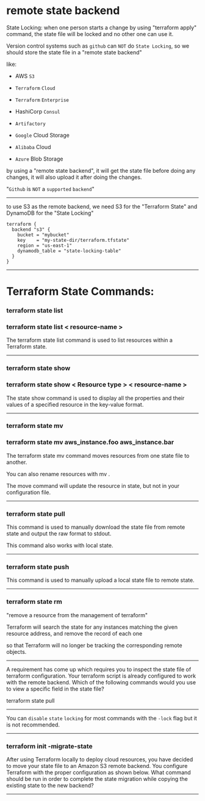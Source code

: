 

# remote state backend

State Locking: when one person starts a change by using "terraform apply" command, the state file will be locked and no other one can use it.



Version control systems such as `github` can `NOT` do `State Locking`, so we should store the state file in a "remote state backend"


like:

- AWS `S3`

- `Terraform` `Cloud`

- `Terraform` `Enterprise`

- HashiCorp `Consul`

- `Artifactory`

- `Google` Cloud Storage

- `Alibaba` Cloud


- `Azure` Blob Storage

by using a "remote state backend", it will get the state file before doing any changes, it will also upload it after doing the changes.


"`Github` is `NOT` a `supported` `backend`"

__________________________________________________________________________________________



to use S3 as the remote backend, we need S3 for the "Terraform State" and DynamoDB for the "State Locking"


```hcl
terraform {
  backend "s3" {
    bucket = "mybucket"
    key    = "my-state-dir/terraform.tfstate"
    region = "us-east-1"
    dynamodb_table = "state-locking-table"
  }
}
```




__________________________________________________________________________________________


# Terraform State Commands:



### terraform state list

### terraform state list < resource-name >

The terraform state list command is used to list resources within a Terraform state.




__________________________________________________________________________________________


### terraform state show

### terraform state show  < Resource type > < resource-name > 




The state show command is used to display all the properties and their values of a specified resource in the key-value format. 


__________________________________________________________________________________________


### terraform state mv

### terraform state mv aws_instance.foo aws_instance.bar

The terraform state mv command moves resources from one state file to another.

You can also rename resources with mv .

The move command will update the resource in state, but not in your configuration file.



__________________________________________________________________________________________


### terraform state pull

This command is used to manually download the state file from remote state and output the raw format to stdout.

This command also works with local state.


__________________________________________________________________________________________



### terraform state push

This command is used to manually upload a local state file to remote state.



__________________________________________________________________________________________


### terraform state rm
 
"remove a resource from the management of terraform"


Terraform will search the state for any instances matching the given resource address, and remove the record of each one

so that Terraform will no longer be tracking the corresponding remote objects.



__________________________________________________________________________________________



A requirement has come up which requires you to inspect the state file of terraform configuration. Your terraform script is already configured to work with the remote backend. Which of the following commands would you use to view a specific field in the state file?


terraform state pull


__________________________________________________________________________________________



You can `disable` `state` `locking` for most commands with the `-lock` flag but it is not recommended.


__________________________________________________________________________________________

### terraform init -migrate-state

After using Terraform locally to deploy cloud resources, you have decided to move your state file to an Amazon S3 remote backend. You configure Terraform with the proper configuration as shown below. What command should be run in order to complete the state migration while copying the existing state to the new backend?


__________________________________________________________________________________________
